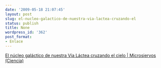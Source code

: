```yaml
---
date: '2009-05-18 21:07:45'
layout: post
slug: el-nucleo-galactico-de-nuestra-via-lactea-cruzando-el
status: publish
title: None
wordpress_id: '362'
post_format:
- Enlace
---
```


[El núcleo galáctico de nuestra Vía Láctea cruzando el cielo | Microsiervos (Ciencia)](http://www.microsiervos.com/archivo/ciencia/time-lapse-nucleo-via-lactea.html)
